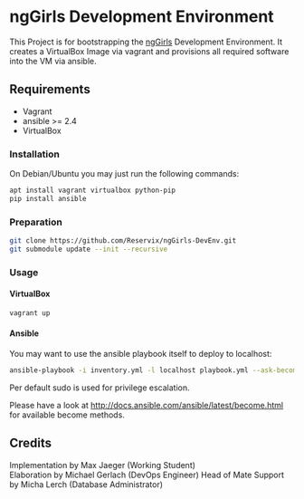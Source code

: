 # ngGirls Development Environment
This Project is for bootstrapping the [ngGirls](http://ng-girls.org/) Development Environment.
It creates a VirtualBox Image via vagrant and provisions all required software into the VM via ansible.

## Requirements
* Vagrant
* ansible >= 2.4
* VirtualBox

### Installation
On Debian/Ubuntu you may just run the following commands:

```sh
apt install vagrant virtualbox python-pip
pip install ansible
```

### Preparation
```sh
git clone https://github.com/Reservix/ngGirls-DevEnv.git
git submodule update --init --recursive
```

### Usage
#### VirtualBox
```sh
vagrant up
```

#### Ansible
You may want to use the ansible playbook itself to deploy to localhost:

```sh
ansible-playbook -i inventory.yml -l localhost playbook.yml --ask-become-pass
```

Per default sudo is used for privilege escalation.

Please have a look at http://docs.ansible.com/ansible/latest/become.html for available become methods.

## Credits

Implementation by Max Jaeger (Working Student)  
Elaboration by Michael Gerlach (DevOps Engineer)
Head of Mate Support by Micha Lerch (Database Administrator)
